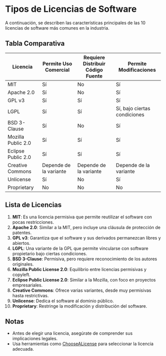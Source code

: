 # Tipos de Licencias de Software

A continuación, se describen las características principales de las 10 licencias de software más comunes en la industria.

## Tabla Comparativa

| Licencia            | Permite Uso Comercial | Requiere Distribuir Código Fuente | Permite Modificaciones |
|---------------------|-----------------------|-----------------------------------|-------------------------|
| MIT                | Sí                   | No                                | Sí                     |
| Apache 2.0         | Sí                   | No                                | Sí                     |
| GPL v3             | Sí                   | Sí                                | Sí                     |
| LGPL               | Sí                   | Sí                                | Sí, bajo ciertas condiciones |
| BSD 3-Clause       | Sí                   | No                                | Sí                     |
| Mozilla Public 2.0 | Sí                   | Sí                                | Sí                     |
| Eclipse Public 2.0 | Sí                   | Sí                                | Sí                     |
| Creative Commons   | Depende de la variante| Depende de la variante           | Depende de la variante |
| Unlicense          | Sí                   | No                                | Sí                     |
| Proprietary        | No                   | No                                | No                     |

## Lista de Licencias

1. **MIT**: Es una licencia permisiva que permite reutilizar el software con pocas restricciones.
2. **Apache 2.0**: Similar a la MIT, pero incluye una cláusula de protección de patentes.
3. **GPL v3**: Garantiza que el software y sus derivados permanezcan libres y abiertos.
4. **LGPL**: Una variante de la GPL que permite vincularse con software propietario bajo ciertas condiciones.
5. **BSD 3-Clause**: Permisiva, pero requiere reconocimiento de los autores originales.
6. **Mozilla Public License 2.0**: Equilibrio entre licencias permisivas y copyleft.
7. **Eclipse Public License 2.0**: Similar a la Mozilla, con foco en proyectos empresariales.
8. **Creative Commons**: Ofrece varias variantes, desde muy permisivas hasta restrictivas.
9. **Unlicense**: Dedica el software al dominio público.
10. **Proprietary**: Restringe la modificación y distribución del software.

## Notas

- Antes de elegir una licencia, asegúrate de comprender sus implicaciones legales.
- Usa herramientas como [ChooseALicense](https://choosealicense.com/) para seleccionar la licencia adecuada.
